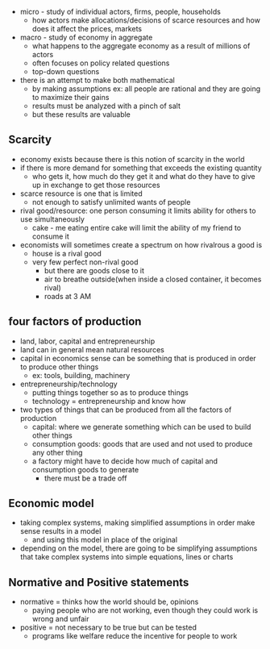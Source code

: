 - micro - study of individual actors, firms, people, households
	- how actors make allocations/decisions of scarce resources and how does it affect the prices, markets
- macro - study of economy in aggregate
	- what happens to the aggregate economy as a result of millions of actors
	- often focuses on policy related questions
	- top-down questions
- there is an attempt to make both mathematical
	- by making assumptions ex: all people are rational and they are going to maximize their gains
	- results must be analyzed with a pinch of salt
	- but these results are valuable

## Scarcity
- economy exists because there is this notion of scarcity in the world
- if there is more demand for something that exceeds the existing quantity
	- who gets it, how much do they get it and what do they have to give up in exchange to get those resources
- scarce resource is one that is limited
	- not enough to satisfy unlimited wants of people
- rival good/resource: one person consuming it limits ability for others to use simultaneously
	- cake - me eating entire cake will limit the ability of my friend to consume it
- economists will sometimes create a spectrum on how rivalrous a good is
	- house is a rival good
	- very few perfect non-rival good
		- but there are goods close to it
		- air to breathe outside(when inside a closed container, it becomes rival)
		- roads at 3 AM

## four factors of production
- land, labor, capital and entrepreneurship
- land can in general mean natural resources
- capital in economics sense can be something that is produced in order to produce other things
	- ex: tools, building, machinery
- entrepreneurship/technology
	- putting things together so as to produce things
	- technology = entrepreneurship and know how
- two types of things that can be produced from all the factors of production
	- capital: where we generate something which can be used to build other things
	- consumption goods: goods that are used and not used to produce any other thing
	- a factory might have to decide how much of capital and consumption goods to generate
		- there must be a trade off
## Economic model
- taking complex systems, making simplified assumptions in order make sense results in a model
	- and using this model in place of the original
- depending on the model, there are going to be simplifying assumptions that take complex systems into simple equations, lines or charts

## Normative and Positive statements
- normative = thinks how the world should be, opinions
	- paying people who are not working, even though they could work is wrong and unfair
- positive = not necessary to be true but can be tested
	- programs like welfare reduce the incentive for people to work